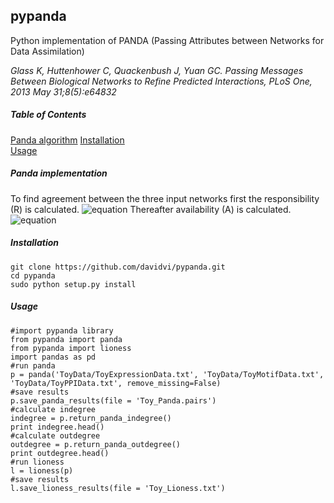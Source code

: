 ## pypanda
Python implementation of PANDA (Passing Attributes between Networks for Data Assimilation)  

_Glass K, Huttenhower C, Quackenbush J, Yuan GC. Passing Messages Between Biological Networks to Refine Predicted Interactions, PLoS One, 2013 May 31;8(5):e64832_

##### Table of Contents
[Panda algorithm](#panda)
[Installation](#installation)  
[Usage](#usage)  

##### Panda implementation
To find agreement between the three input networks first the responsibility (R) is calculated.
![equation](http://bit.ly/1nda5ZY)
Thereafter availability (A) is calculated.
![equation](http://latex.codecogs.com/gif.download?A_%7Bij%7D%5E%7B%28t%29%7D%3DT%28W_%7Bi.%7D%5E%7B%28t-1%29%7D%2C%20C_%7B.j%7D%5E%7B%28t-1%29%7D%29)


##### Installation
```no-highlight
git clone https://github.com/davidvi/pypanda.git
cd pypanda
sudo python setup.py install
```

##### Usage
```no-highlight
#import pypanda library
from pypanda import panda
from pypanda import lioness
import pandas as pd
#run panda
p = panda('ToyData/ToyExpressionData.txt', 'ToyData/ToyMotifData.txt', 'ToyData/ToyPPIData.txt', remove_missing=False)
#save results
p.save_panda_results(file = 'Toy_Panda.pairs')
#calculate indegree
indegree = p.return_panda_indegree()
print indegree.head()
#calculate outdegree
outdegree = p.return_panda_outdegree()
print outdegree.head()
#run lioness
l = lioness(p)
#save results
l.save_lioness_results(file = 'Toy_Lioness.txt')
```
